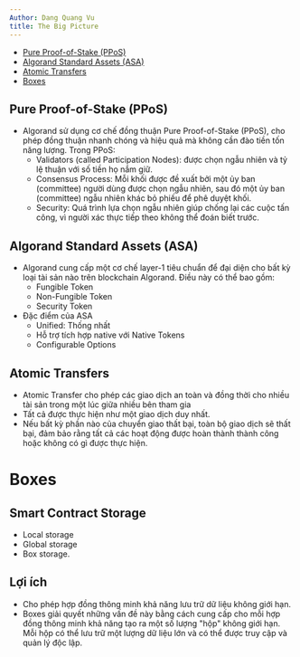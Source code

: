 ```yaml
---
Author: Dang Quang Vu
title: The Big Picture
---
```


-   [Pure Proof-of-Stake (PPoS)](#pure-proof-of-stake-ppos)
-   [Algorand Standard Assets (ASA)](#algorand-standard-assets-asa)
-   [Atomic Transfers](#atomic-transfers)
-   [Boxes](#boxes)

## Pure Proof-of-Stake (PPoS)
-   Algorand sử dụng cơ chế đồng thuận Pure Proof-of-Stake (PPoS), cho
    phép đồng thuận nhanh chóng và hiệu quả mà không cần đào tiền tốn
    năng lượng. Trong PPoS:
    -   Validators (called Participation Nodes): được chọn ngẫu nhiên và
        tỷ lệ thuận với số tiền họ nắm giữ.
    -   Consensus Process: Mỗi khối được đề xuất bởi một ủy ban
        (committee) người dùng được chọn ngẫu nhiên, sau đó một ủy ban
        (committee) ngẫu nhiên khác bỏ phiếu để phê duyệt khối.
    -   Security: Quá trình lựa chọn ngẫu nhiên giúp chống lại các cuộc
        tấn công, vì người xác thực tiếp theo không thể đoán biết trước.

## Algorand Standard Assets (ASA)
-   Algorand cung cấp một cơ chế layer-1 tiêu chuẩn để đại diện cho bất
    kỳ loại tài sản nào trên blockchain Algorand. Điều này có thể bao
    gồm:
    -   Fungible Token
    -   Non-Fungible Token
    -   Security Token
-   Đặc điểm của ASA
    -   Unified: Thống nhất
    -   Hỗ trợ tích hợp native với Native Tokens
    -   Configurable Options

## Atomic Transfers
-   Atomic Transfer cho phép các giao dịch an toàn và đồng thời cho
    nhiều tài sản trong một lúc giữa nhiều bên tham gia
-   Tất cả được thực hiện như một giao dịch duy nhất.
-   Nếu bất kỳ phần nào của chuyển giao thất bại, toàn bộ giao dịch sẽ
    thất bại, đảm bảo rằng tất cả các hoạt động được hoàn thành thành
    công hoặc không có gì được thực hiện.

# Boxes
## Smart Contract Storage
-   Local storage
-   Global storage
-   Box storage.

## Lợi ích
-   Cho phép hợp đồng thông minh khả năng lưu trữ dữ liệu không giới
    hạn.
-   Boxes giải quyết những vấn đề này bằng cách cung cấp cho mỗi hợp
    đồng thông minh khả năng tạo ra một số lượng "hộp" không giới hạn.
    Mỗi hộp có thể lưu trữ một lượng dữ liệu lớn và có thể được truy cập
    và quản lý độc lập.

